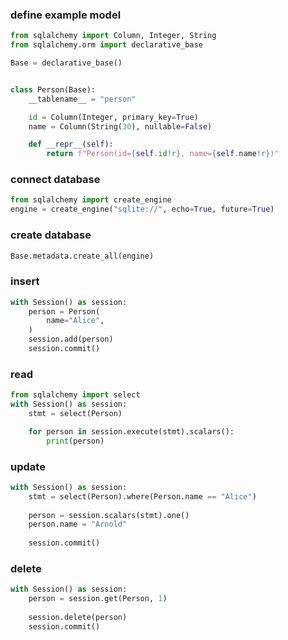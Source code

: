 ### define example model

```Python
from sqlalchemy import Column, Integer, String
from sqlalchemy.orm import declarative_base

Base = declarative_base()


class Person(Base):
    __tablename__ = "person"

    id = Column(Integer, primary_key=True)
    name = Column(String(30), nullable=False)

    def __repr__(self):
        return f"Person(id={self.id!r}, name={self.name!r})"
```

### connect database
```Python
from sqlalchemy import create_engine
engine = create_engine("sqlite://", echo=True, future=True)
```

### create database
```Python
Base.metadata.create_all(engine)
```

### insert
```Python
with Session() as session:
    person = Person(
        name="Alice",
    )
    session.add(person)
    session.commit()
```

### read
```Python
from sqlalchemy import select
with Session() as session:
    stmt = select(Person)

    for person in session.execute(stmt).scalars():
        print(person)
```

### update
```Python
with Session() as session:
    stmt = select(Person).where(Person.name == "Alice")
    
    person = session.scalars(stmt).one()
    person.name = "Arnold"
    
    session.commit()
```

### delete
```Python
with Session() as session:    
    person = session.get(Person, 1)
    
    session.delete(person)
    session.commit()
```
